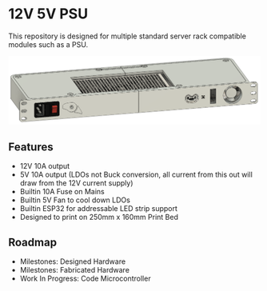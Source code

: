 # 12V 5V PSU
This repository is designed for multiple standard server rack compatible modules such as a PSU.

![Project_Image](.assets/12V%205V%20PSU.png)

## Features
* 12V 10A output
* 5V 10A output (LDOs not Buck conversion, all current from this out will draw from the 12V current supply)
* Builtin 10A Fuse on Mains
* Builtin 5V Fan to cool down LDOs
* Builtin ESP32 for addressable LED strip support
* Designed to print on 250mm x 160mm Print Bed

## Roadmap
* Milestones: Designed Hardware
* Milestones: Fabricated Hardware
* Work In Progress: Code Microcontroller
